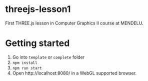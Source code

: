 # threejs-lesson1
First THREE.js lesson in Computer Graphics II course at MENDELU.

# Getting started
1. Go into `template` or `complete` folder
2. `npm install`
3. `npm run start`
4. Open http://localhost:8080/ in a WebGL supported browser.
